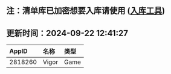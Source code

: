 ## 注：清单库已加密想要入库请使用 ([入库工具](https://github.com/BlankTMing/ManifestAutoUpdate/releases))

## 更新时间：2024-09-22 12:41:27
| AppID | 名称 | 类型  |
| :-------------------- | :----------------------------- | :----------- |
| 2818260 | Vigor| Game |
